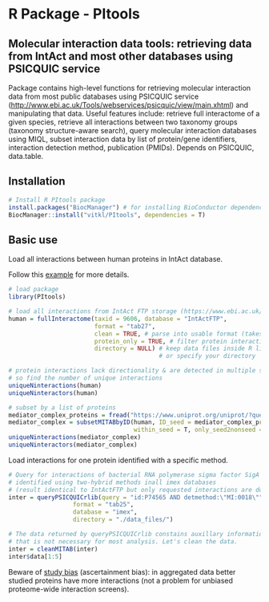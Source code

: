 # R Package - PItools
## Molecular interaction data tools: retrieving data from IntAct and most other databases using PSICQUIC service

Package contains high-level functions for retrieving molecular interaction data from most public databases using PSICQUIC service (http://www.ebi.ac.uk/Tools/webservices/psicquic/view/main.xhtml) and manipulating that data. Useful features include: retrieve full interactome of a given species, retrieve all interactions between two taxonomy groups (taxonomy structure-aware search), query molecular interaction databases using MIQL, subset interaction data by list of protein/gene identifiers, interaction detection method, publication (PMIDs).
    Depends on PSICQUIC, data.table.  

## Installation

```r
# Install R PItools package
install.packages("BiocManager") # for installing BioConductor dependencies
BiocManager::install("vitkl/PItools", dependencies = T)
```

## Basic use

Load all interactions between human proteins in IntAct database.

Follow this [example](https://vitkl.github.io/PItools/articles/articles/Full_interactomes_interspecies.html) for more details.  

```r
# load package
library(PItools)

# load all interactions from IntAct FTP storage (https://www.ebi.ac.uk/intact/downloads)
human = fullInteractome(taxid = 9606, database = "IntActFTP",
                        format = "tab27",
                        clean = TRUE, # parse into usable format (takes 5-10 minutes)
                        protein_only = TRUE, # filter protein interactions
                        directory = NULL) # keep data files inside R library, 
                                          # or specify your directory 
```
```r
# protein interactions lack directionality & are detected in multiple studies
# so find the number of unique interactions
uniqueNinteractions(human)
uniqueNinteractors(human)
```
```r
# subset by a list of proteins
mediator_complex_proteins = fread("https://www.uniprot.org/uniprot/?query=GO:0016592%20AND%20taxonomy:9606&format=tab&columns=id")
mediator_complex = subsetMITABbyID(human, ID_seed = mediator_complex_proteins$Entry,
                                   within_seed = T, only_seed2nonseed = F)
uniqueNinteractions(mediator_complex)
uniqueNinteractors(mediator_complex)
```

Load interactions for one protein identified with a specific method.

```r
# Query for interactions of bacterial RNA polymerase sigma factor SigA 
# identified using two-hybrid methods inall imex databases 
# (result identical to IntActFTP but only requested interactions are downloaded)
inter = queryPSICQUICrlib(query = "id:P74565 AND detmethod:\"MI:0018\"",
                  format = "tab25",
                  database = "imex",
                  directory = "./data_files/")
```
```r
# The data returned by queryPSICQUICrlib constains auxillary information 
# that is not necessary for most analysis. Let's clean the data.
inter = cleanMITAB(inter)
inter$data[1:5]
```

Beware of [study bias](https://vitkl.github.io/PItools/articles/articles/study_bias_doc.html) (ascertainment bias): in aggregated data better studied proteins have more interactions (not a problem for unbiased proteome-wide interaction screens).  
